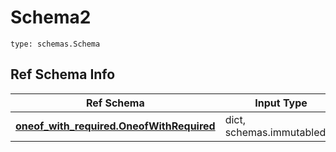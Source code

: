 # Schema2
```
type: schemas.Schema
```

## Ref Schema Info
Ref Schema | Input Type | Output Type
---------- | ---------- | -----------
[**oneof_with_required.OneofWithRequired**](../../../../../../../../../components/schema/oneof_with_required.md) | dict, schemas.immutabledict | schemas.immutabledict
